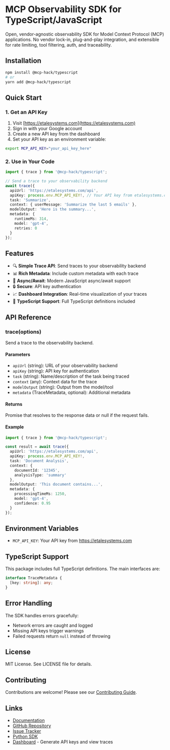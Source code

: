 # MCP Observability SDK for TypeScript/JavaScript

Open, vendor-agnostic observability SDK for Model Context Protocol (MCP) applications. No vendor lock-in, plug-and-play integration, and extensible for rate limiting, tool filtering, auth, and traceability.

## Installation

```bash
npm install @mcp-hack/typescript
# or
yarn add @mcp-hack/typescript
```

## Quick Start

### 1. Get an API Key

1. Visit [https://etalesystems.com](https://etalesystems.com)
2. Sign in with your Google account
3. Create a new API key from the dashboard
4. Set your API key as an environment variable:

```bash
export MCP_API_KEY="your_api_key_here"
```

### 2. Use in Your Code

```typescript
import { trace } from '@mcp-hack/typescript';

// Send a trace to your observability backend
await trace({
  apiUrl: 'https://etalesystems.com/api',
  apiKey: process.env.MCP_API_KEY!, // Your API key from etalesystems.com
  task: 'Summarize',
  context: { userMessage: 'Summarize the last 5 emails' },
  modelOutput: 'Here is the summary...',
  metadata: { 
    runtimeMs: 314, 
    model: 'gpt-4', 
    retries: 0 
  }
});
```

## Features

- 🔍 **Simple Trace API**: Send traces to your observability backend
- 📊 **Rich Metadata**: Include custom metadata with each trace
- 🚀 **Async/Await**: Modern JavaScript async/await support
- 🔒 **Secure**: API key authentication
- 📈 **Dashboard Integration**: Real-time visualization of your traces
- 🎯 **TypeScript Support**: Full TypeScript definitions included

## API Reference

### trace(options)

Send a trace to the observability backend.

#### Parameters

- `apiUrl` (string): URL of your observability backend
- `apiKey` (string): API key for authentication
- `task` (string): Name/description of the task being traced
- `context` (any): Context data for the trace
- `modelOutput` (string): Output from the model/tool
- `metadata` (TraceMetadata, optional): Additional metadata

#### Returns

Promise that resolves to the response data or null if the request fails.

#### Example

```typescript
import { trace } from '@mcp-hack/typescript';

const result = await trace({
  apiUrl: 'https://etalesystems.com/api',
  apiKey: process.env.MCP_API_KEY!,
  task: 'Document Analysis',
  context: {
    documentId: '12345',
    analysisType: 'summary'
  },
  modelOutput: 'This document contains...',
  metadata: {
    processingTimeMs: 1250,
    model: 'gpt-4',
    confidence: 0.95
  }
});
```

## Environment Variables

- `MCP_API_KEY`: Your API key from https://etalesystems.com

## TypeScript Support

This package includes full TypeScript definitions. The main interfaces are:

```typescript
interface TraceMetadata {
  [key: string]: any;
}
```

## Error Handling

The SDK handles errors gracefully:
- Network errors are caught and logged
- Missing API keys trigger warnings
- Failed requests return `null` instead of throwing

## License

MIT License. See LICENSE file for details.

## Contributing

Contributions are welcome! Please see our [Contributing Guide](https://github.com/anish808/mcp-hack/blob/main/CONTRIBUTING.md).

## Links

- [Documentation](https://github.com/anish808/mcp-hack#readme)
- [GitHub Repository](https://github.com/anish808/mcp-hack)
- [Issue Tracker](https://github.com/anish808/mcp-hack/issues)
- [Python SDK](https://pypi.org/project/mcp-hack/)
- [Dashboard](https://etalesystems.com) - Generate API keys and view traces 
